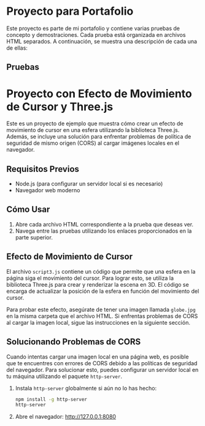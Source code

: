 # Proyecto para Portafolio

Este proyecto es parte de mi portafolio y contiene varias pruebas de concepto y demostraciones. Cada prueba está organizada en archivos HTML separados. A continuación, se muestra una descripción de cada una de ellas:

## Pruebas

# Proyecto con Efecto de Movimiento de Cursor y Three.js

Este es un proyecto de ejemplo que muestra cómo crear un efecto de movimiento de cursor en una esfera utilizando la biblioteca Three.js. Además, se incluye una solución para enfrentar problemas de política de seguridad de mismo origen (CORS) al cargar imágenes locales en el navegador.

## Requisitos Previos

- Node.js (para configurar un servidor local si es necesario)
- Navegador web moderno


## Cómo Usar

1. Abre cada archivo HTML correspondiente a la prueba que deseas ver.
2. Navega entre las pruebas utilizando los enlaces proporcionados en la parte superior.

## Efecto de Movimiento de Cursor

El archivo `script3.js` contiene un código que permite que una esfera en la página siga el movimiento del cursor. Para lograr esto, se utiliza la biblioteca Three.js para crear y renderizar la escena en 3D. El código se encarga de actualizar la posición de la esfera en función del movimiento del cursor.

Para probar este efecto, asegúrate de tener una imagen llamada `globe.jpg` en la misma carpeta que el archivo HTML. Si enfrentas problemas de CORS al cargar la imagen local, sigue las instrucciones en la siguiente sección.

## Solucionando Problemas de CORS

Cuando intentas cargar una imagen local en una página web, es posible que te encuentres con errores de CORS debido a las políticas de seguridad del navegador. Para solucionar esto, puedes configurar un servidor local en tu máquina utilizando el paquete `http-server`.

1. Instala `http-server` globalmente si aún no lo has hecho:

   ```bash
   npm install -g http-server
   http-server
2. Abre el navegador:
    http://127.0.0.1:8080

